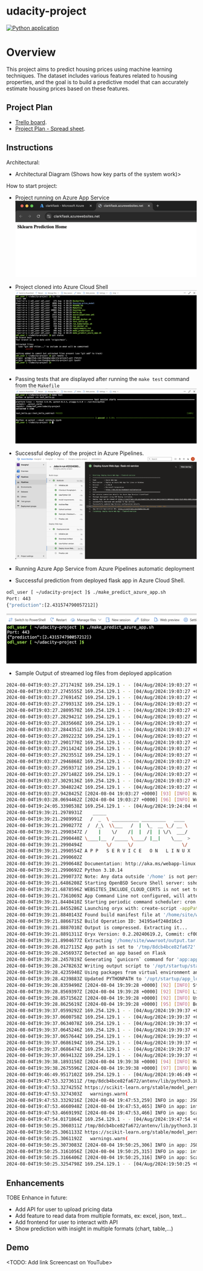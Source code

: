 # udacity-project

[![Python application](https://github.com/thanghq/udacity-project/actions/workflows/main.yml/badge.svg)](https://github.com/thanghq/udacity-project/actions/workflows/main.yml)

# Overview

This project aims to predict housing prices using machine learning techniques. The dataset includes various features related to housing properties, and the goal is to build a predictive model that can accurately estimate housing prices based on these features.

## Project Plan

* [Trello board](https://trello.com/invite/b/66af281765256e275f7768ab/ATTI9d35ff5507b9e98516eecaf31fe802315D42B103/udacity-project).
* [Project Plan - Spread sheet](https://docs.google.com/spreadsheets/d/1EoK3Hnt4g_B5xVHTstJAqLOM0Sxi1cDtSNUjWLBKKH4/edit?usp=sharing).

## Instructions

Architectural: 
* Architectural Diagram (Shows how key parts of the system work)>

How to start project:

* Project running on Azure App Service
![image info](./pictures/project-running-in-app-service.png)

* Project cloned into Azure Cloud Shell
![image info](./pictures/project-cloned-in-az-shell.png)


* Passing tests that are displayed after running the `make test` command from the `Makefile`
![image info](./pictures/passed-test.png)

* Successful deploy of the project in Azure Pipelines. 
![image info](./pictures/deployed-via-az-devops.png)

* Running Azure App Service from Azure Pipelines automatic deployment

* Successful prediction from deployed flask app in Azure Cloud Shell. 

```bash
odl_user [ ~/udacity-project ]$ ./make_predict_azure_app.sh 
Port: 443
{"prediction":[2.431574790057212]}
```
![image info](./pictures/prediction.png)

* Sample Output of streamed log files from deployed application
``` bash
2024-08-04T19:03:27.2717419Z 169.254.129.1 - - [04/Aug/2024:19:03:27 +0000] "GET /robots933456.txt HTTP/1.1" 404 207 "-" "HealthCheck/1.0"
2024-08-04T19:03:27.2745555Z 169.254.129.1 - - [04/Aug/2024:19:03:27 +0000] "GET /robots933456.txt HTTP/1.1" 404 207 "-" "HealthCheck/1.0"
2024-08-04T19:03:27.2769145Z 169.254.129.1 - - [04/Aug/2024:19:03:27 +0000] "GET /robots933456.txt HTTP/1.1" 404 207 "-" "HealthCheck/1.0"
2024-08-04T19:03:27.2799313Z 169.254.129.1 - - [04/Aug/2024:19:03:27 +0000] "GET /robots933456.txt HTTP/1.1" 404 207 "-" "HealthCheck/1.0"
2024-08-04T19:03:27.2809570Z 169.254.129.1 - - [04/Aug/2024:19:03:27 +0000] "GET /robots933456.txt HTTP/1.1" 404 207 "-" "HealthCheck/1.0"
2024-08-04T19:03:27.2829421Z 169.254.129.1 - - [04/Aug/2024:19:03:27 +0000] "GET /robots933456.txt HTTP/1.1" 404 207 "-" "HealthCheck/1.0"
2024-08-04T19:03:27.2835660Z 169.254.129.1 - - [04/Aug/2024:19:03:27 +0000] "GET /robots933456.txt HTTP/1.1" 404 207 "-" "HealthCheck/1.0"
2024-08-04T19:03:27.2844351Z 169.254.129.1 - - [04/Aug/2024:19:03:27 +0000] "GET /robots933456.txt HTTP/1.1" 404 207 "-" "HealthCheck/1.0"
2024-08-04T19:03:27.2892223Z 169.254.129.1 - - [04/Aug/2024:19:03:27 +0000] "GET /robots933456.txt HTTP/1.1" 404 207 "-" "HealthCheck/1.0"
2024-08-04T19:03:27.2901770Z 169.254.129.1 - - [04/Aug/2024:19:03:27 +0000] "GET /robots933456.txt HTTP/1.1" 404 207 "-" "HealthCheck/1.0"
2024-08-04T19:03:27.2911424Z 169.254.129.1 - - [04/Aug/2024:19:03:27 +0000] "GET /robots933456.txt HTTP/1.1" 404 207 "-" "HealthCheck/1.0"
2024-08-04T19:03:27.2923551Z 169.254.129.1 - - [04/Aug/2024:19:03:27 +0000] "GET /robots933456.txt HTTP/1.1" 404 207 "-" "HealthCheck/1.0"
2024-08-04T19:03:27.2946868Z 169.254.129.1 - - [04/Aug/2024:19:03:27 +0000] "GET /robots933456.txt HTTP/1.1" 404 207 "-" "HealthCheck/1.0"
2024-08-04T19:03:27.2959371Z 169.254.129.1 - - [04/Aug/2024:19:03:27 +0000] "GET /robots933456.txt HTTP/1.1" 404 207 "-" "HealthCheck/1.0"
2024-08-04T19:03:27.2971482Z 169.254.129.1 - - [04/Aug/2024:19:03:27 +0000] "GET /robots933456.txt HTTP/1.1" 404 207 "-" "HealthCheck/1.0"
2024-08-04T19:03:27.3029136Z 169.254.129.1 - - [04/Aug/2024:19:03:27 +0000] "GET /robots933456.txt HTTP/1.1" 404 207 "-" "HealthCheck/1.0"
2024-08-04T19:03:27.3040224Z 169.254.129.1 - - [04/Aug/2024:19:03:27 +0000] "GET /robots933456.txt HTTP/1.1" 404 207 "-" "HealthCheck/1.0"
2024-08-04T19:03:27.9428425Z [2024-08-04 19:03:27 +0000] [93] [INFO] Handling signal: term
2024-08-04T19:03:28.0694462Z [2024-08-04 19:03:27 +0000] [96] [INFO] Worker exiting (pid: 96)
2024-08-04T19:24:05.3390538Z 169.254.129.1 - - [04/Aug/2024:19:24:04 +0000] "GET / HTTP/1.1" 200 32 "https://sandbox-1.reactblade.portal.azure.net/" "Mozilla/5.0 (Macintosh; Intel Mac OS X 10_15_7) AppleWebKit/537.36 (KHTML, like Gecko) Chrome/127.0.0.0 Safari/537.36"
2024-08-04T19:39:21.2978931Z    _____
2024-08-04T19:39:21.2989991Z   /  _  \ __________ _________   ____
2024-08-04T19:39:21.2990277Z  /  /_\  \\___   /  |  \_  __ \_/ __ \
2024-08-04T19:39:21.2990347Z /    |    \/    /|  |  /|  | \/\  ___/
2024-08-04T19:39:21.2990440Z \____|__  /_____ \____/ |__|    \___  >
2024-08-04T19:39:21.2990494Z         \/      \/                  \/
2024-08-04T19:39:21.2990554Z A P P   S E R V I C E   O N   L I N U X
2024-08-04T19:39:21.2990602Z
2024-08-04T19:39:21.2990648Z Documentation: http://aka.ms/webapp-linux
2024-08-04T19:39:21.2990692Z Python 3.10.14
2024-08-04T19:39:21.2990737Z Note: Any data outside '/home' is not persisted
2024-08-04T19:39:21.6486208Z Starting OpenBSD Secure Shell server: sshd.
2024-08-04T19:39:21.6878596Z WEBSITES_INCLUDE_CLOUD_CERTS is not set to true.
2024-08-04T19:39:21.7361069Z App Command Line not configured, will attempt auto-detect
2024-08-04T19:39:21.8440410Z Starting periodic command scheduler: cron.
2024-08-04T19:39:21.8455286Z Launching oryx with: create-script -appPath /home/site/wwwroot -output /opt/startup/startup.sh -virtualEnvName antenv -defaultApp /opt/defaultsite
2024-08-04T19:39:21.8840143Z Found build manifest file at '/home/site/wwwroot/oryx-manifest.toml'. Deserializing it...
2024-08-04T19:39:21.8866715Z Build Operation ID: 34195a4f248d16c3
2024-08-04T19:39:21.8887010Z Output is compressed. Extracting it...
2024-08-04T19:39:21.8891311Z Oryx Version: 0.2.20240619.2, Commit: cf006407a02b225f59dccd677986973c7889aa50, ReleaseTagName: 20240619.2
2024-08-04T19:39:21.8904677Z Extracting '/home/site/wwwroot/output.tar.gz' to directory '/tmp/8dcb4bce82fa672'...
2024-08-04T19:39:28.0127115Z App path is set to '/tmp/8dcb4bce82fa672'
2024-08-04T19:39:28.2456937Z Detected an app based on Flask
2024-08-04T19:39:28.2457819Z Generating `gunicorn` command for 'app:app'
2024-08-04T19:39:28.2478263Z Writing output script to '/opt/startup/startup.sh'
2024-08-04T19:39:28.4235940Z Using packages from virtual environment antenv located at /tmp/8dcb4bce82fa672/antenv.
2024-08-04T19:39:28.4239883Z Updated PYTHONPATH to '/opt/startup/app_logs:/tmp/8dcb4bce82fa672/antenv/lib/python3.10/site-packages'
2024-08-04T19:39:28.8359490Z [2024-08-04 19:39:28 +0000] [92] [INFO] Starting gunicorn 22.0.0
2024-08-04T19:39:28.8569397Z [2024-08-04 19:39:28 +0000] [92] [INFO] Listening at: http://0.0.0.0:8000 (92)
2024-08-04T19:39:28.8571562Z [2024-08-04 19:39:28 +0000] [92] [INFO] Using worker: sync
2024-08-04T19:39:28.8625619Z [2024-08-04 19:39:28 +0000] [95] [INFO] Booting worker with pid: 95
2024-08-04T19:39:37.0599292Z 169.254.129.1 - - [04/Aug/2024:19:39:37 +0000] "GET /robots933456.txt HTTP/1.1" 404 207 "-" "HealthCheck/1.0"
2024-08-04T19:39:37.0600758Z 169.254.129.1 - - [04/Aug/2024:19:39:37 +0000] "GET /robots933456.txt HTTP/1.1" 404 207 "-" "HealthCheck/1.0"
2024-08-04T19:39:37.0634078Z 169.254.129.1 - - [04/Aug/2024:19:39:37 +0000] "GET /robots933456.txt HTTP/1.1" 404 207 "-" "HealthCheck/1.0"
2024-08-04T19:39:37.0645246Z 169.254.129.1 - - [04/Aug/2024:19:39:37 +0000] "GET /robots933456.txt HTTP/1.1" 404 207 "-" "HealthCheck/1.0"
2024-08-04T19:39:37.0657644Z 169.254.129.1 - - [04/Aug/2024:19:39:37 +0000] "GET /robots933456.txt HTTP/1.1" 404 207 "-" "HealthCheck/1.0"
2024-08-04T19:39:37.0686194Z 169.254.129.1 - - [04/Aug/2024:19:39:37 +0000] "GET /robots933456.txt HTTP/1.1" 404 207 "-" "HealthCheck/1.0"
2024-08-04T19:39:37.0686474Z 169.254.129.1 - - [04/Aug/2024:19:39:37 +0000] "GET /robots933456.txt HTTP/1.1" 404 207 "-" "HealthCheck/1.0"
2024-08-04T19:39:37.0694132Z 169.254.129.1 - - [04/Aug/2024:19:39:37 +0000] "GET /robots933456.txt HTTP/1.1" 404 207 "-" "HealthCheck/1.0"
2024-08-04T19:39:38.1893150Z [2024-08-04 19:39:38 +0000] [94] [INFO] Handling signal: term
2024-08-04T19:39:38.2675596Z [2024-08-04 19:39:38 +0000] [97] [INFO] Worker exiting (pid: 97)
2024-08-04T19:46:49.9517102Z 169.254.129.1 - - [04/Aug/2024:19:46:49 +0000] "GET / HTTP/1.1" 200 32 "https://sandbox-1.reactblade.portal.azure.net/" "Mozilla/5.0 (Macintosh; Intel Mac OS X 10_15_7) AppleWebKit/537.36 (KHTML, like Gecko) Chrome/127.0.0.0 Safari/537.36"
2024-08-04T19:47:53.3273611Z /tmp/8dcb4bce82fa672/antenv/lib/python3.10/site-packages/sklearn/base.py:376: InconsistentVersionWarning: Trying to unpickle estimator LinearRegression from version 1.1.3 when using version 1.5.1. This might lead to breaking code or invalid results. Use at your own risk. For more info please refer to:
2024-08-04T19:47:53.3274255Z https://scikit-learn.org/stable/model_persistence.html#security-maintainability-limitations
2024-08-04T19:47:53.3274303Z   warnings.warn(
2024-08-04T19:47:53.3329216Z [2024-08-04 19:47:53,259] INFO in app: JSON payload: %s json_payload
2024-08-04T19:47:53.4660948Z [2024-08-04 19:47:53,465] INFO in app: inference payload DataFrame: %s inference_payload
2024-08-04T19:47:53.4669199Z [2024-08-04 19:47:53,466] INFO in app: Scaling Payload: %s payload
2024-08-04T19:47:54.0171864Z 169.254.129.1 - - [04/Aug/2024:19:47:54 +0000] "POST /predict HTTP/1.1" 200 35 "-" "curl/8.5.0"
2024-08-04T19:50:25.3060311Z /tmp/8dcb4bce82fa672/antenv/lib/python3.10/site-packages/sklearn/base.py:376: InconsistentVersionWarning: Trying to unpickle estimator LinearRegression from version 1.1.3 when using version 1.5.1. This might lead to breaking code or invalid results. Use at your own risk. For more info please refer to:
2024-08-04T19:50:25.3061133Z https://scikit-learn.org/stable/model_persistence.html#security-maintainability-limitations
2024-08-04T19:50:25.3061192Z   warnings.warn(
2024-08-04T19:50:25.3073083Z [2024-08-04 19:50:25,306] INFO in app: JSON payload: %s json_payload
2024-08-04T19:50:25.3161056Z [2024-08-04 19:50:25,315] INFO in app: inference payload DataFrame: %s inference_payload
2024-08-04T19:50:25.3166406Z [2024-08-04 19:50:25,316] INFO in app: Scaling Payload: %s payload
2024-08-04T19:50:25.3254798Z 169.254.129.1 - - [04/Aug/2024:19:50:25 +0000] "POST /predict HTTP/1.1" 200 35 "-" "curl/8.5.0"
```
> 

## Enhancements
TOBE Enhance in future: 
* Add API for user to upload pricing data
* Add feature to read data from multiple formats, ex: excel, json, text...
* Add frontend for user to interact with API
* Show prediction with insight in multiple formats (chart, table,...)

## Demo 

<TODO: Add link Screencast on YouTube>
